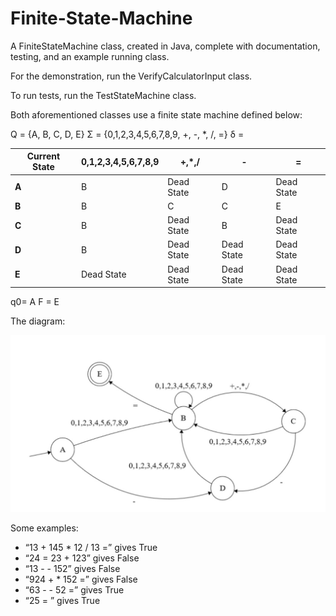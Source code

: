 # Finite-State-Machine
A FiniteStateMachine class, created in Java, complete with documentation, testing, and an example running class.

For the demonstration, run the VerifyCalculatorInput class. 

To run tests, run the TestStateMachine class. 

Both aforementioned classes use a finite state machine defined below: 

Q = {A, B, C, D, E}
Σ = {0,1,2,3,4,5,6,7,8,9, +, -, *, /, =}
δ = 

| **Current State** | **0,1,2,3,4,5,6,7,8,9** | **+,\*,/** | **-**      | **=**      |
| ----------------- | ----------------------- | ---------- | ---------- | ---------- |
| **A**             | B                       | Dead State | D          | Dead State |
| **B**             | B                       | C          | C          | E          |
| **C**             | B                       | Dead State | B          | Dead State |
| **D**             | B                       | Dead State | Dead State | Dead State |
| **E**             | Dead State              | Dead State | Dead State | Dead State |

q0= A
F = E

The diagram:

<img src="https://github.com/muditl/Finite-State-Machine/blob/3f33c4c20a4f94fc5cc8c83f08af29086bdfb7d4/media/FSM.jpg" style="zoom:50%;" 
alt = "Diagram of the state machine defined."/>

Some examples:

- “13 + 145 * 12 / 13 =” gives True
- “24 = 23 + 123” gives False
- “13 - - 152” gives False
- “924 + * 152 =” gives False
- “63 - - 52 =” gives True
- “25 = ” gives True
